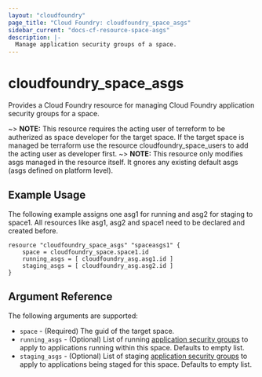 ```yaml
---
layout: "cloudfoundry"
page_title: "Cloud Foundry: cloudfoundry_space_asgs"
sidebar_current: "docs-cf-resource-space-asgs"
description: |-
  Manage application security groups of a space.
---
```


# cloudfoundry\_space\_asgs

Provides a Cloud Foundry resource for managing Cloud Foundry application security groups for a space.

~> **NOTE:** This resource requires the acting user of terreform to be autherized as space developer for the target space. If the target space is managed be terraform use the resource cloudfoundry_space_users to add the acting user as developer first.
~> **NOTE:** This resource only modifies asgs managed in the resource itself. It gnores any existing default asgs (asgs defined on platform level).

## Example Usage

The following example assigns one asg1 for running and asg2 for staging to space1. All resources like asg1, asg2 and space1 need to be declared and created before.

```hcl
resource "cloudfoundry_space_asgs" "spaceasgs1" {
    space = cloudfoundry_space.space1.id
    running_asgs = [ cloudfoundry_asg.asg1.id ]
    staging_asgs = [ cloudfoundry_asg.asg2.id ]
}
```

## Argument Reference

The following arguments are supported:

* `space` - (Required) The guid of the target space.
* `running_asgs` - (Optional) List of running [application security groups](/docs/providers/cloudfoundry/r/asg.html) to apply to applications running within this space. Defaults to empty list.
* `staging_asgs` - (Optional) List of staging [application security groups](/docs/providers/cloudfoundry/r/asg.html) to apply to applications being staged for this space. Defaults to empty list.
